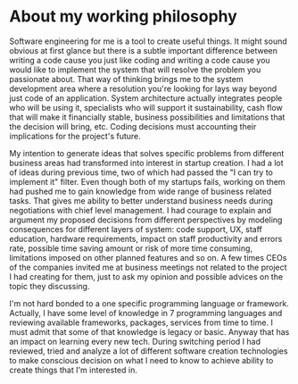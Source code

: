 # About my working philosophy

Software engineering for me is a tool to create useful things. It might sound obvious at first glance but there is a subtle important difference between writing a code cause you just like coding and writing a code cause you would like to implement the system that will resolve the problem you passionate about. That way of thinking brings me to the system development area where a resolution you're looking for lays way beyond just code of an application. System architecture actually integrates people who will be using it, specialists who will support it sustainability, cash flow that will make it financially stable, business possibilities and limitations that the decision will bring, etc. Coding decisions must accounting their implications for the project's future.

My intention to generate ideas that solves specific problems from different business areas had transformed into interest in startup creation. I had a lot of ideas during previous time, two of which had passed the "I can try to implement it" filter. Even though both of my startups fails, working on them had pushed me to gain knowledge from wide range of business related tasks. That gives me ability to better understand business needs during negotiations with chief level management. I had courage to explain and argument my proposed decisions from different perspectives by modeling consequences for different layers of system: code support, UX, staff education, hardware requirements, impact on staff productivity and errors rate, possible time saving amount or risk of more time consuming, limitations imposed on other planned features and so on. A few times CEOs of the companies invited me at business meetings not related to the project I had creating for them, just to ask my opinion and possible advices on the topic they discussing. 

I'm not hard bonded to a one specific programming language or framework. Actually, I have some level of knowledge in 7 programming languages and reviewing available frameworks, packages, services from time to time. I must admit that some of that knowledge is legacy or basic. Anyway that has an impact on learning every new tech. During switching period I had reviewed, tried and analyze a lot of different software creation technologies to make conscious decision on what I need to know to achieve ability to create things that I'm interested in. 